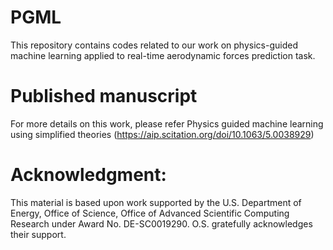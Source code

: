 # PGML
This repository contains codes related to our work on physics-guided machine learning applied to real-time aerodynamic forces prediction task.

# Published manuscript
For more details on this work, please refer Physics guided machine learning using simplified theories (https://aip.scitation.org/doi/10.1063/5.0038929)

# Acknowledgment:
This material is based upon work supported by the U.S. Department of Energy, Office of Science, Office of Advanced Scientific
Computing Research under Award No. DE-SC0019290. O.S. gratefully acknowledges their support.

